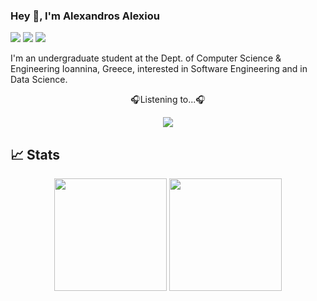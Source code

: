### Hey 👋, I'm Alexandros Alexiou

[![](https://img.shields.io/badge/-@homepage-%231DA1F2?style=flat-square&logo=about.me&logoColor=ffffff)](https://alexandrosalexiou.github.io/)
[![](https://img.shields.io/badge/-@alexandrosalexiou-%23181717?style=flat-square&logo=github)](https://github.com/AlexandrosAlexiou)
[![](https://img.shields.io/badge/-Alexandros%20Alexiou-blue?style=flat-square&logo=Linkedin&logoColor=white&link=https://www.linkedin.com/in/alexandrosalexiou/)](https://www.linkedin.com/in/alexandrosalexiou/)

I'm an undergraduate student at the Dept. of Computer Science & Engineering Ioannina, Greece, interested in Software Engineering and in Data Science.

<p align="center">
🎧Listening to...🎧
</p>
<p align="center">
  <img src="https://spotify-readmemd.herokuapp.com/?background_color=0d1117&border_color=ffffff"/>
</p>

## &#x1f4c8; Stats

<p align="center">
<img height="180em" src="https://github-readme-stats.vercel.app/api/top-langs/?username=AlexandrosAlexiou&theme=react&hide=jupyter%20notebook,c,ruby&count_private=true&layout=compact&hide_border=true&bg_color=0D1117"/>
<a href="https://github.com/AlexandrosAlexiou">
  <img height="180em" src="https://github-readme-streak-stats.herokuapp.com/?user=AlexandrosAlexiou&theme=black-ice&hide_border=false&stroke=0000&background=0D1117&border=white"/>
</a>
</p>
